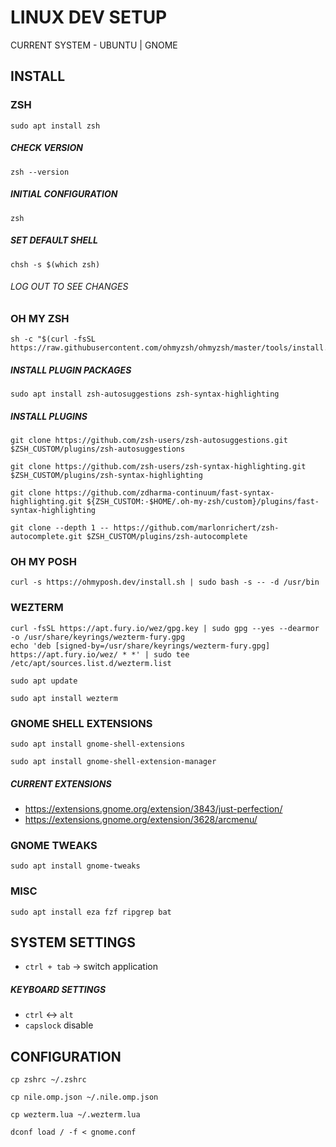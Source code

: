 # LINUX DEV SETUP

CURRENT SYSTEM - UBUNTU | GNOME

## INSTALL

### ZSH

```
sudo apt install zsh
```

##### CHECK VERSION

```
zsh --version
```

##### INITIAL CONFIGURATION

```
zsh
```

##### SET DEFAULT SHELL

```
chsh -s $(which zsh)
```

###### LOG OUT TO SEE CHANGES

### OH MY ZSH

```
sh -c "$(curl -fsSL https://raw.githubusercontent.com/ohmyzsh/ohmyzsh/master/tools/install.sh)"
```

##### INSTALL PLUGIN PACKAGES

```
sudo apt install zsh-autosuggestions zsh-syntax-highlighting
```

##### INSTALL PLUGINS

```
git clone https://github.com/zsh-users/zsh-autosuggestions.git $ZSH_CUSTOM/plugins/zsh-autosuggestions
```

```
git clone https://github.com/zsh-users/zsh-syntax-highlighting.git $ZSH_CUSTOM/plugins/zsh-syntax-highlighting
```

```
git clone https://github.com/zdharma-continuum/fast-syntax-highlighting.git ${ZSH_CUSTOM:-$HOME/.oh-my-zsh/custom}/plugins/fast-syntax-highlighting
```

```
git clone --depth 1 -- https://github.com/marlonrichert/zsh-autocomplete.git $ZSH_CUSTOM/plugins/zsh-autocomplete
```

### OH MY POSH

```
curl -s https://ohmyposh.dev/install.sh | sudo bash -s -- -d /usr/bin
```

### WEZTERM

```
curl -fsSL https://apt.fury.io/wez/gpg.key | sudo gpg --yes --dearmor -o /usr/share/keyrings/wezterm-fury.gpg
echo 'deb [signed-by=/usr/share/keyrings/wezterm-fury.gpg] https://apt.fury.io/wez/ * *' | sudo tee /etc/apt/sources.list.d/wezterm.list
```

```
sudo apt update
```

```
sudo apt install wezterm
```

### GNOME SHELL EXTENSIONS

```
sudo apt install gnome-shell-extensions
```

```
sudo apt install gnome-shell-extension-manager
```

##### CURRENT EXTENSIONS

- https://extensions.gnome.org/extension/3843/just-perfection/
- https://extensions.gnome.org/extension/3628/arcmenu/

### GNOME TWEAKS

```
sudo apt install gnome-tweaks
```

### MISC
```
sudo apt install eza fzf ripgrep bat
```

## SYSTEM SETTINGS

- `ctrl + tab` -> switch application

##### KEYBOARD SETTINGS

- `ctrl` <-> `alt`
- `capslock` disable

## CONFIGURATION

```
cp zshrc ~/.zshrc
```

```
cp nile.omp.json ~/.nile.omp.json
```

```
cp wezterm.lua ~/.wezterm.lua
```

```
dconf load / -f < gnome.conf
```
